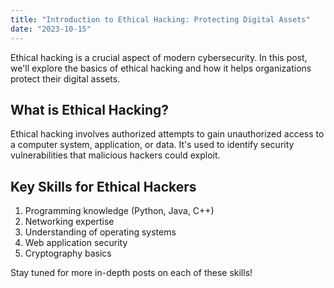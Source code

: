 ```yaml
---
title: "Introduction to Ethical Hacking: Protecting Digital Assets"
date: "2023-10-15"
---
```


Ethical hacking is a crucial aspect of modern cybersecurity. In this post, we'll explore the basics of ethical hacking and how it helps organizations protect their digital assets.

## What is Ethical Hacking?

Ethical hacking involves authorized attempts to gain unauthorized access to a computer system, application, or data. It's used to identify security vulnerabilities that malicious hackers could exploit.

## Key Skills for Ethical Hackers

1. Programming knowledge (Python, Java, C++)
2. Networking expertise
3. Understanding of operating systems
4. Web application security
5. Cryptography basics

Stay tuned for more in-depth posts on each of these skills!